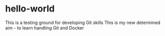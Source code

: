 # hello-world
This is a testing ground for developing Git skills
This is my new determined aim - to learn handling Git and Docker
